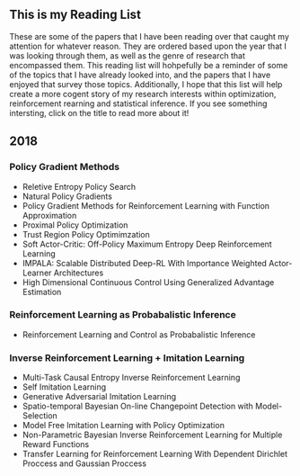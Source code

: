 ## This is my Reading List
These are some of the papers that I have been reading over that caught my attention for whatever reason. They are ordered based upon the year that I was looking through them, as well as the genre of research that encompassed them. This reading list will hohpefully be a reminder of some of the topics that I have already looked into, and the papers that I have enjoyed that survey those topics. Additionally, I hope that this list will help create a more cogent story of my research interests within optimization, reinforcement rearning and statistical inference. If you see something intersting, click on the title to read more about it!

## 2018 
### Policy Gradient Methods
* Reletive Entropy Policy Search
[ ](http://stackoverflow.com)  
* Natural Policy Gradients
[ ](http://stackoverflow.com)  
* Policy Gradient Methods for Reinforcement Learning with Function Approximation
[ ](http://stackoverflow.com)  
* Proximal Policy Optimization
[ ](http://stackoverflow.com)  
* Trust Region Policy Optimimzation
[ ](http://stackoverflow.com)  
* Soft Actor-Critic: Off-Policy Maximum Entropy Deep Reinforcement Learning
[ ](http://stackoverflow.com)  
* IMPALA: Scalable Distributed Deep-RL With Importance Weighted Actor-Learner Architectures
[ ](http://stackoverflow.com)  
* High Dimensional Continuous Control Using Generalized Advantage Estimation
[ ](http://stackoverflow.com)  

### Reinforcement Learning as Probabalistic Inference
* Reinforcement Learning and Control as Probabalistic Inference
[ ](http://stackoverflow.com)  

### Inverse Reinforcement Learning + Imitation Learning
* Multi-Task Causal Entropy Inverse Reinforcement Learning
[ ](http://stackoverflow.com)  
* Self Imitation Learning
[ ](http://stackoverflow.com)  
* Generative Adversarial Imitation Learning
[ ](http://stackoverflow.com)  
* Spatio-temporal Bayesian On-line Changepoint Detection with Model-Selection
[ ](http://stackoverflow.com)  
* Model Free Imitation Learning with Policy Optimization
[ ](http://stackoverflow.com)  
* Non-Parametric Bayesian Inverse Reinforcement Learning for Multiple Reward Functions
[ ](http://stackoverflow.com)  
* Transfer Learning for Reinforcement Learning With Dependent Dirichlet Proccess and Gaussian Proccess
[ ](http://stackoverflow.com)  

